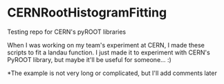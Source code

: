 # CERNRootHistogramFitting
Testing repo for CERN's pyROOT libraries

When I was working on my team's experiment at CERN, I made these scripts to fit a landau function. I just made it to experiment with CERN's PyROOT library, but maybe it'll be useful for someone... :)

*The example is not very long or complicated, but I'll add comments later
